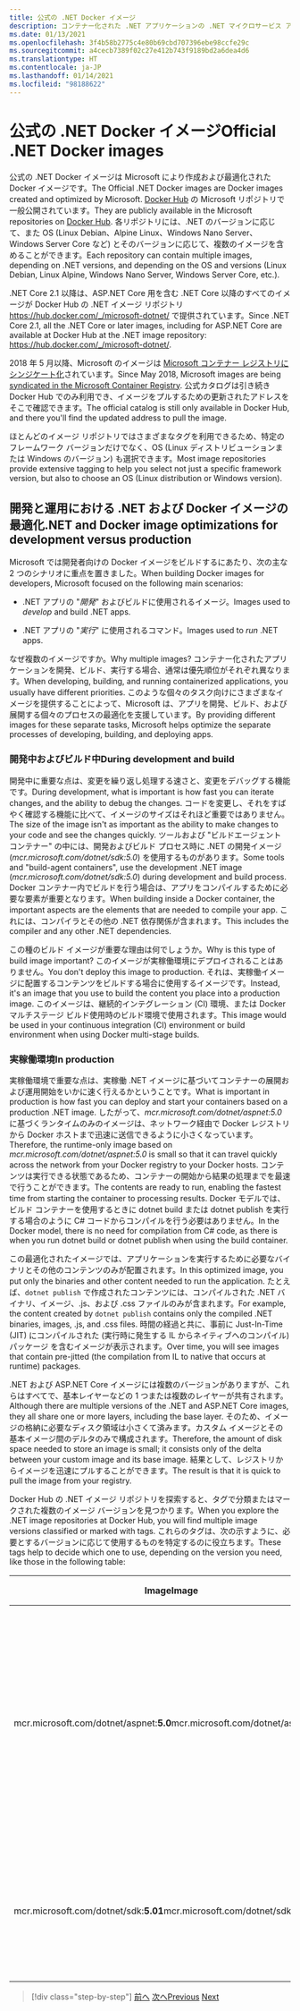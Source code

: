 ```yaml
---
title: 公式の .NET Docker イメージ
description: コンテナー化された .NET アプリケーションの .NET マイクロサービス アーキテクチャ | 公式の .NET Docker イメージ
ms.date: 01/13/2021
ms.openlocfilehash: 3f4b58b2775c4e80b69cbd707396ebe98ccfe29c
ms.sourcegitcommit: a4cecb7389f02c27e412b743f9189bd2a6dea4d6
ms.translationtype: HT
ms.contentlocale: ja-JP
ms.lasthandoff: 01/14/2021
ms.locfileid: "98188622"
---
```

# <a name="official-net-docker-images"></a><span data-ttu-id="789a3-103">公式の .NET Docker イメージ</span><span class="sxs-lookup"><span data-stu-id="789a3-103">Official .NET Docker images</span></span>

<span data-ttu-id="789a3-104">公式の .NET Docker イメージは Microsoft により作成および最適化された Docker イメージです。</span><span class="sxs-lookup"><span data-stu-id="789a3-104">The Official .NET Docker images are Docker images created and optimized by Microsoft.</span></span> <span data-ttu-id="789a3-105">[Docker Hub](https://hub.docker.com/u/microsoft/) の Microsoft リポジトリで一般公開されています。</span><span class="sxs-lookup"><span data-stu-id="789a3-105">They are publicly available in the Microsoft repositories on [Docker Hub](https://hub.docker.com/u/microsoft/).</span></span> <span data-ttu-id="789a3-106">各リポジトリには、.NET のバージョンに応じて、また OS (Linux Debian、Alpine Linux、Windows Nano Server、Windows Server Core など) とそのバージョンに応じて、複数のイメージを含めることができます。</span><span class="sxs-lookup"><span data-stu-id="789a3-106">Each repository can contain multiple images, depending on .NET versions, and depending on the OS and versions (Linux Debian, Linux Alpine, Windows Nano Server, Windows Server Core, etc.).</span></span>

<span data-ttu-id="789a3-107">.NET Core 2.1 以降は、ASP.NET Core 用を含む .NET Core 以降のすべてのイメージが Docker Hub の .NET イメージ リポジトリ <https://hub.docker.com/_/microsoft-dotnet/> で提供されています。</span><span class="sxs-lookup"><span data-stu-id="789a3-107">Since .NET Core 2.1, all the .NET Core or later images, including for ASP.NET Core are available at Docker Hub at the .NET image repository: <https://hub.docker.com/_/microsoft-dotnet/>.</span></span>

<span data-ttu-id="789a3-108">2018 年 5 月以降、Microsoft のイメージは [Microsoft コンテナー レジストリにシンジケート化](https://azure.microsoft.com/blog/microsoft-syndicates-container-catalog/)されています。</span><span class="sxs-lookup"><span data-stu-id="789a3-108">Since May 2018, Microsoft images are being [syndicated in the Microsoft Container Registry](https://azure.microsoft.com/blog/microsoft-syndicates-container-catalog/).</span></span> <span data-ttu-id="789a3-109">公式カタログは引き続き Docker Hub でのみ利用でき、イメージをプルするための更新されたアドレスをそこで確認できます。</span><span class="sxs-lookup"><span data-stu-id="789a3-109">The official catalog is still only available in Docker Hub, and there you'll find the updated address to pull the image.</span></span>

<span data-ttu-id="789a3-110">ほとんどのイメージ リポジトリではさまざまなタグを利用できるため、特定のフレームワーク バージョンだけでなく、OS (Linux ディストリビューションまたは Windows のバージョン) も選択できます。</span><span class="sxs-lookup"><span data-stu-id="789a3-110">Most image repositories provide extensive tagging to help you select not just a specific framework version, but also to choose an OS (Linux distribution or Windows version).</span></span>

## <a name="net-and-docker-image-optimizations-for-development-versus-production"></a><span data-ttu-id="789a3-111">開発と運用における .NET および Docker イメージの最適化</span><span class="sxs-lookup"><span data-stu-id="789a3-111">.NET and Docker image optimizations for development versus production</span></span>

<span data-ttu-id="789a3-112">Microsoft では開発者向けの Docker イメージをビルドするにあたり、次の主な 2 つのシナリオに重点を置きました。</span><span class="sxs-lookup"><span data-stu-id="789a3-112">When building Docker images for developers, Microsoft focused on the following main scenarios:</span></span>

- <span data-ttu-id="789a3-113">.NET アプリの "*開発*" およびビルドに使用されるイメージ。</span><span class="sxs-lookup"><span data-stu-id="789a3-113">Images used to *develop* and build .NET apps.</span></span>

- <span data-ttu-id="789a3-114">.NET アプリの "*実行*" に使用されるコマンド。</span><span class="sxs-lookup"><span data-stu-id="789a3-114">Images used to *run* .NET apps.</span></span>

<span data-ttu-id="789a3-115">なぜ複数のイメージですか。</span><span class="sxs-lookup"><span data-stu-id="789a3-115">Why multiple images?</span></span> <span data-ttu-id="789a3-116">コンテナー化されたアプリケーションを開発、ビルド、実行する場合、通常は優先順位がそれぞれ異なります。</span><span class="sxs-lookup"><span data-stu-id="789a3-116">When developing, building, and running containerized applications, you usually have different priorities.</span></span> <span data-ttu-id="789a3-117">このような個々のタスク向けにさまざまなイメージを提供することによって、Microsoft は、アプリを開発、ビルド、および展開する個々のプロセスの最適化を支援しています。</span><span class="sxs-lookup"><span data-stu-id="789a3-117">By providing different images for these separate tasks, Microsoft helps optimize the separate processes of developing, building, and deploying apps.</span></span>

### <a name="during-development-and-build"></a><span data-ttu-id="789a3-118">開発中およびビルド中</span><span class="sxs-lookup"><span data-stu-id="789a3-118">During development and build</span></span>

<span data-ttu-id="789a3-119">開発中に重要な点は、変更を繰り返し処理する速さと、変更をデバッグする機能です。</span><span class="sxs-lookup"><span data-stu-id="789a3-119">During development, what is important is how fast you can iterate changes, and the ability to debug the changes.</span></span> <span data-ttu-id="789a3-120">コードを変更し、それをすばやく確認する機能に比べて、イメージのサイズはそれほど重要ではありません。</span><span class="sxs-lookup"><span data-stu-id="789a3-120">The size of the image isn't as important as the ability to make changes to your code and see the changes quickly.</span></span> <span data-ttu-id="789a3-121">ツールおよび "ビルドエージェント コンテナー" の中には、開発およびビルド プロセス時に .NET の開発イメージ (*mcr.microsoft.com/dotnet/sdk:5.0*) を使用するものがあります。</span><span class="sxs-lookup"><span data-stu-id="789a3-121">Some tools and "build-agent containers", use the development .NET image (*mcr.microsoft.com/dotnet/sdk:5.0*) during development and build process.</span></span> <span data-ttu-id="789a3-122">Docker コンテナー内でビルドを行う場合は、アプリをコンパイルするために必要な要素が重要となります。</span><span class="sxs-lookup"><span data-stu-id="789a3-122">When building inside a Docker container, the important aspects are the elements that are needed to compile your app.</span></span> <span data-ttu-id="789a3-123">これには、コンパイラとその他の .NET 依存関係が含まれます。</span><span class="sxs-lookup"><span data-stu-id="789a3-123">This includes the compiler and any other .NET dependencies.</span></span>

<span data-ttu-id="789a3-124">この種のビルド イメージが重要な理由は何でしょうか。</span><span class="sxs-lookup"><span data-stu-id="789a3-124">Why is this type of build image important?</span></span> <span data-ttu-id="789a3-125">このイメージが実稼働環境にデプロイされることはありません。</span><span class="sxs-lookup"><span data-stu-id="789a3-125">You don't deploy this image to production.</span></span> <span data-ttu-id="789a3-126">それは、実稼働イメージに配置するコンテンツをビルドする場合に使用するイメージです。</span><span class="sxs-lookup"><span data-stu-id="789a3-126">Instead, it's an image that you use to build the content you place into a production image.</span></span> <span data-ttu-id="789a3-127">このイメージは、継続的インテグレーション (CI) 環境、または Docker マルチステージ ビルド使用時のビルド環境で使用されます。</span><span class="sxs-lookup"><span data-stu-id="789a3-127">This image would be used in your continuous integration (CI) environment or build environment when using Docker multi-stage builds.</span></span>

### <a name="in-production"></a><span data-ttu-id="789a3-128">実稼働環境</span><span class="sxs-lookup"><span data-stu-id="789a3-128">In production</span></span>

<span data-ttu-id="789a3-129">実稼働環境で重要な点は、実稼働 .NET イメージに基づいてコンテナーの展開および運用開始をいかに速く行えるかということです。</span><span class="sxs-lookup"><span data-stu-id="789a3-129">What is important in production is how fast you can deploy and start your containers based on a production .NET image.</span></span> <span data-ttu-id="789a3-130">したがって、*mcr.microsoft.com/dotnet/aspnet:5.0* に基づくランタイムのみのイメージは、ネットワーク経由で Docker レジストリから Docker ホストまで迅速に送信できるように小さくなっています。</span><span class="sxs-lookup"><span data-stu-id="789a3-130">Therefore, the runtime-only image based on *mcr.microsoft.com/dotnet/aspnet:5.0* is small so that it can travel quickly across the network from your Docker registry to your Docker hosts.</span></span> <span data-ttu-id="789a3-131">コンテンツは実行できる状態であるため、コンテナーの開始から結果の処理までを最速で行うことができます。</span><span class="sxs-lookup"><span data-stu-id="789a3-131">The contents are ready to run, enabling the fastest time from starting the container to processing results.</span></span> <span data-ttu-id="789a3-132">Docker モデルでは、ビルド コンテナーを使用するときに dotnet build または dotnet publish を実行する場合のように C\# コードからコンパイルを行う必要はありません。</span><span class="sxs-lookup"><span data-stu-id="789a3-132">In the Docker model, there is no need for compilation from C\# code, as there is when you run dotnet build or dotnet publish when using the build container.</span></span>

<span data-ttu-id="789a3-133">この最適化されたイメージでは、アプリケーションを実行するために必要なバイナリとその他のコンテンツのみが配置されます。</span><span class="sxs-lookup"><span data-stu-id="789a3-133">In this optimized image, you put only the binaries and other content needed to run the application.</span></span> <span data-ttu-id="789a3-134">たとえば、`dotnet publish` で作成されたコンテンツには、コンパイルされた .NET バイナリ、イメージ、.js、および .css ファイルのみが含まれます。</span><span class="sxs-lookup"><span data-stu-id="789a3-134">For example, the content created by `dotnet publish` contains only the compiled .NET binaries, images, .js, and .css files.</span></span> <span data-ttu-id="789a3-135">時間の経過と共に、事前に Just-In-Time (JIT) にコンパイルされた (実行時に発生する IL からネイティブへのコンパイル) パッケージ を含むイメージが表示されます。</span><span class="sxs-lookup"><span data-stu-id="789a3-135">Over time, you will see images that contain pre-jitted (the compilation from IL to native that occurs at runtime) packages.</span></span>

<span data-ttu-id="789a3-136">.NET および ASP.NET Core イメージには複数のバージョンがありますが、これらはすべてで、基本レイヤーなどの 1 つまたは複数のレイヤーが共有されます。</span><span class="sxs-lookup"><span data-stu-id="789a3-136">Although there are multiple versions of the .NET and ASP.NET Core images, they all share one or more layers, including the base layer.</span></span> <span data-ttu-id="789a3-137">そのため、イメージの格納に必要なディスク領域は小さくて済みます。カスタム イメージとその基本イメージ間のデルタのみで構成されます。</span><span class="sxs-lookup"><span data-stu-id="789a3-137">Therefore, the amount of disk space needed to store an image is small; it consists only of the delta between your custom image and its base image.</span></span> <span data-ttu-id="789a3-138">結果として、レジストリからイメージを迅速にプルすることができます。</span><span class="sxs-lookup"><span data-stu-id="789a3-138">The result is that it is quick to pull the image from your registry.</span></span>

<span data-ttu-id="789a3-139">Docker Hub の .NET イメージ リポジトリを探索すると、タグで分類またはマークされた複数のイメージ バージョンを見つかります。</span><span class="sxs-lookup"><span data-stu-id="789a3-139">When you explore the .NET image repositories at Docker Hub, you will find multiple image versions classified or marked with tags.</span></span> <span data-ttu-id="789a3-140">これらのタグは、次の示すように、必要とするバージョンに応じて使用するものを特定するのに役立ちます。</span><span class="sxs-lookup"><span data-stu-id="789a3-140">These tags help to decide which one to use, depending on the version you need, like those in the following table:</span></span>

| <span data-ttu-id="789a3-141">Image</span><span class="sxs-lookup"><span data-stu-id="789a3-141">Image</span></span> | <span data-ttu-id="789a3-142">コメント</span><span class="sxs-lookup"><span data-stu-id="789a3-142">Comments</span></span> |
|-------|----------|
| <span data-ttu-id="789a3-143">mcr.microsoft.com/dotnet/aspnet:**5.0**</span><span class="sxs-lookup"><span data-stu-id="789a3-143">mcr.microsoft.com/dotnet/aspnet:**5.0**</span></span> | <span data-ttu-id="789a3-144">ASP.NET Core、ランタイムのみ、ASP.NET Core の最適化、Linux および Windows (マルチアーキテクチャ)</span><span class="sxs-lookup"><span data-stu-id="789a3-144">ASP.NET Core, with runtime only and ASP.NET Core optimizations, on Linux and Windows (multi-arch)</span></span> |
| <span data-ttu-id="789a3-145">mcr.microsoft.com/dotnet/sdk:**5.01**</span><span class="sxs-lookup"><span data-stu-id="789a3-145">mcr.microsoft.com/dotnet/sdk:**5.01**</span></span> | <span data-ttu-id="789a3-146">.NET 5、SDK 含む、Linux および Windows (マルチアーキテクチャ)</span><span class="sxs-lookup"><span data-stu-id="789a3-146">.NET 5, with SDKs included, on Linux and Windows (multi-arch)</span></span> |

> [!div class="step-by-step"]
> <span data-ttu-id="789a3-147">[前へ](net-container-os-targets.md)
> [次へ](../architect-microservice-container-applications/index.md)</span><span class="sxs-lookup"><span data-stu-id="789a3-147">[Previous](net-container-os-targets.md)
[Next](../architect-microservice-container-applications/index.md)</span></span>
